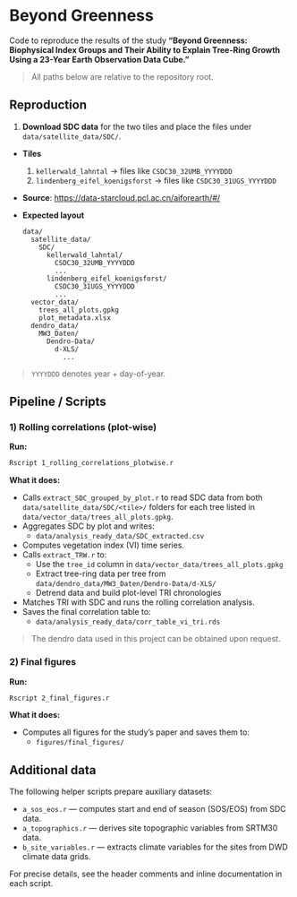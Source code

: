 # Beyond Greenness

Code to reproduce the results of the study **“Beyond Greenness: Biophysical Index Groups and Their Ability to Explain Tree-Ring Growth Using a 23-Year Earth Observation Data Cube.”**

> All paths below are relative to the repository root.

## Reproduction

1) **Download SDC data** for the two tiles and place the files under `data/satellite_data/SDC/`.

- **Tiles**
  1. `kellerwald_lahntal` → files like `CSDC30_32UMB_YYYYDDD`
  2. `lindenberg_eifel_koenigsforst` → files like `CSDC30_31UGS_YYYYDDD`

- **Source**: <https://data-starcloud.pcl.ac.cn/aiforearth/#/>

- **Expected layout**
   ```
   data/
     satellite_data/
       SDC/
         kellerwald_lahntal/
           CSDC30_32UMB_YYYYDDD
           ...
         lindenberg_eifel_koenigsforst/
           CSDC30_31UGS_YYYYDDD
           ...
     vector_data/
       trees_all_plots.gpkg
       plot_metadata.xlsx
     dendro_data/
       MW3_Daten/
         Dendro-Data/
           d-XLS/
             ...
   ```

> `YYYYDDD` denotes year + day-of-year.

## Pipeline / Scripts

### 1) Rolling correlations (plot-wise)

**Run:**
```bash
Rscript 1_rolling_correlations_plotwise.r
```

**What it does:**

- Calls `extract_SDC_grouped_by_plot.r` to read SDC data from both `data/satellite_data/SDC/<tile>/` folders for each tree listed in `data/vector_data/trees_all_plots.gpkg`.
- Aggregates SDC by plot and writes:
  - `data/analysis_ready_data/SDC_extracted.csv`
- Computes vegetation index (VI) time series.
- Calls `extract_TRW.r` to:
  - Use the `tree_id` column in `data/vector_data/trees_all_plots.gpkg`
  - Extract tree-ring data per tree from `data/dendro_data/MW3_Daten/Dendro-Data/d-XLS/`
  - Detrend data and build plot-level TRI chronologies
- Matches TRI with SDC and runs the rolling correlation analysis.
- Saves the final correlation table to:
  - `data/analysis_ready_data/corr_table_vi_tri.rds`

> The dendro data used in this project can be obtained upon request.
### 2) Final figures

**Run:**
```bash
Rscript 2_final_figures.r
```

**What it does:**
- Computes all figures for the study’s paper and saves them to:
  - `figures/final_figures/`

## Additional data

The following helper scripts prepare auxiliary datasets:

- `a_sos_eos.r` — computes start and end of season (SOS/EOS) from SDC data.
- `a_topographics.r` — derives site topographic variables from SRTM30 data.
- `b_site_variables.r` — extracts climate variables for the sites from DWD climate data grids.

For precise details, see the header comments and inline documentation in each script.
